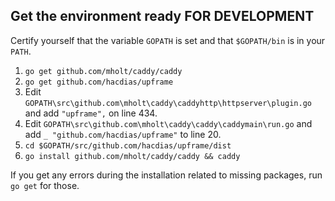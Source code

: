 ## Get the environment ready FOR DEVELOPMENT

Certify yourself that the variable `GOPATH` is set and that `$GOPATH/bin` is in your `PATH`.

1. `go get github.com/mholt/caddy/caddy`
4. `go get github.com/hacdias/upframe`
5. Edit `GOPATH\src\github.com\mholt\caddy\caddyhttp\httpserver\plugin.go` and add `"upframe",` on line 434.
6. Edit `GOPATH\src\github.com\mholt\caddy\caddy\caddymain\run.go` and add `_ "github.com/hacdias/upframe"` to line 20.
5. `cd $GOPATH/src/github.com/hacdias/upframe/dist`
6. `go install github.com/mholt/caddy/caddy && caddy`

If you get any errors during the installation related to missing packages, run `go get` for those.
